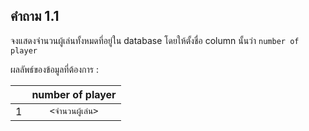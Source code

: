 ## คำถาม 1.1
จงแสดงจำนวนผู้เล่นทั้งหมดที่อยู่ใน database โดยให้ตั้งชื่อ column นั้นว่า `number of player`

ผลลัพธ์ของข้อมูลที่ต้องการ :

|   | number of player |
|---|:----------------:|
| 1 | `<จำนวนผู้เล่น>`      |